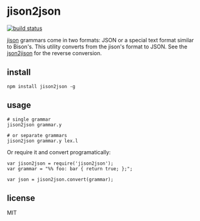 # jison2json


[![build status](https://secure.travis-ci.org/GerHobbelt/jison2json.png)](http://travis-ci.org/GerHobbelt/jison2json)


[jison](http://jison.org) grammars come in two formats: JSON or a special text format similar to Bison's. This utility converts from the jison's format to JSON. See the [json2jison](https://github.com/zaach/json2jison) for the reverse conversion.


## install

    npm install jison2json -g


## usage

    # single grammar
    jison2json grammar.y

    # or separate grammars
    jison2json grammar.y lex.l

Or require it and convert programatically:

    var jison2json = require('jison2json');
    var grammar = "%% foo: bar { return true; };";

    var json = jison2json.convert(grammar);


## license

MIT

